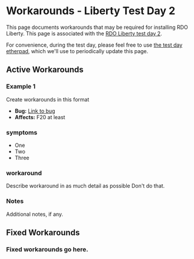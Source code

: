 # Workarounds - Liberty Test Day 2

This page documents workarounds that may be required for installing 
RDO Liberty. This page is associated with the 
[RDO Liberty test day 2](/testday/rdo-test-day-liberty-02).

For convenience, during the test day, please feel free to use [the test
day etherpad](https://etherpad.openstack.org/p/rdo_test_day_oct_2015),
which we'll use to periodically update this page.


## Active Workarounds

### Example 1 ###

Create workarounds in this format

*  **Bug:** [Link to bug](https://bugs.launchpad.net/openstack-manuals/+bug/1234)
* **Affects:** F20 at least

### symptoms

* One
* Two
* Three

### workaround

Describe workaround in as much detail as possible 
Don't do that.

### Notes

Additional notes, if any.


## Fixed Workarounds 

### Fixed workarounds go here.
